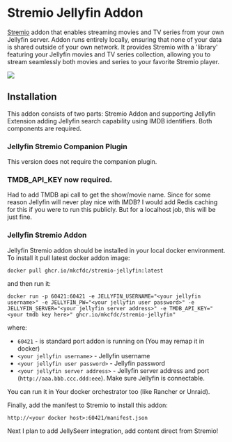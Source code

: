 # Stremio Jellyfin Addon

[Stremio](https://www.stremio.com/) addon that enables streaming movies and TV series from your own Jellyfin server. Addon runs entirely locally, ensuring that none of your data is shared outside of your own network. It provides Stremio with a 'library' featuring your Jellyfin movies and TV series collection, allowing you to stream seamlessly both movies and series to your favorite Stremio player.

![](assets/si.png)

## Installation

This addon consists of two parts: Stremio Addon and supporting Jellyfin Extension adding Jellyfin search 
capability using IMDB identifiers. Both components are required.

### Jellyfin Stremio Companion Plugin

This version does not require the companion plugin.

### TMDB_API_KEY now required.

Had to add TMDB api call to get the show/movie name. Since for some reason Jellyfin will never play nice with IMDB? I would add Redis caching for this if you were to run this publicly. But for a localhost job, this will be just fine.

### Jellyfin Stremio Addon

Jellyfin Stremio addon should be installed in your local docker environment. To install it pull latest docker addon image:

`docker pull ghcr.io/mkcfdc/stremio-jellyfin:latest`

and then run it:

`docker run -p 60421:60421 -e JELLYFIN_USERNAME="<your jellyfin username>" -e JELLYFIN_PW="<your jellyfin user password>" -e JELLYFIN_SERVER="<your jellyfin server address>" -e TMDB_API_KEY="<your tmdb key here>" ghcr.io/mkcfdc/stremio-jellyfin"`

where:
* `60421` - is standard port addon is running on (You may remap it in docker)
* `<your jellyfin username>` - Jellyfin username
* `<your jellyfin user password>` - Jellyfin password
* `<your jellyfin server address>` - Jellyfin server address and port (`http://aaa.bbb.ccc.ddd:eee`). Make sure Jellyfin is connectable.

You can run it in Your docker orchestrator too (like Rancher or Unraid).

Finally, add the manifest to Stremio to install this addon:

`http://<your docker host>:60421/manifest.json`

Next I plan to add JellySeerr integration, add content direct from Stremio!
